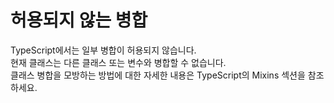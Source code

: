 # 허용되지 않는 병합

TypeScript에서는 일부 병합이 허용되지 않습니다.<br/>
현재 클래스는 다른 클래스 또는 변수와 병합할 수 없습니다.<br/>
클래스 병합을 모방하는 방법에 대한 자세한 내용은 TypeScript의 Mixins 섹션을 참조하세요.